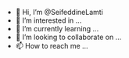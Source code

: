 - 👋 Hi, I’m @SeifeddineLamti
- 👀 I’m interested in ...
- 🌱 I’m currently learning ...
- 💞️ I’m looking to collaborate on ...
- 📫 How to reach me ...

<!---
SeifeddineLamti/SeifeddineLamti is a ✨ special ✨ repository because its `README.md` (this file) appears on your GitHub profile.
You can click the Preview link to take a look at your changes.
--->
